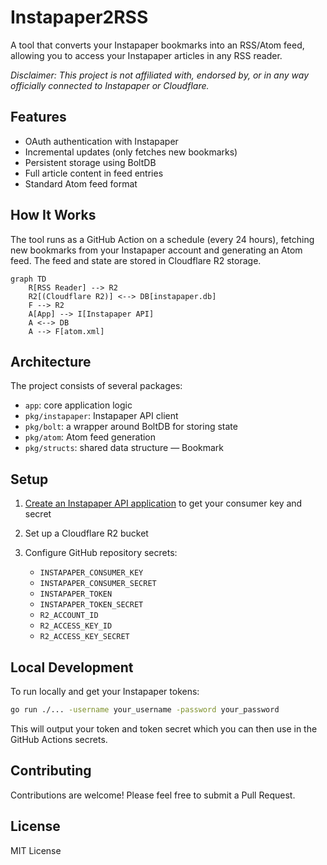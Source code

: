 # Instapaper2RSS

A tool that converts your Instapaper bookmarks into an RSS/Atom feed, allowing you to access your Instapaper articles in any RSS reader.

_Disclaimer: This project is not affiliated with, endorsed by, or in any way officially connected to Instapaper or Cloudflare._

## Features

- OAuth authentication with Instapaper
- Incremental updates (only fetches new bookmarks)
- Persistent storage using BoltDB
- Full article content in feed entries
- Standard Atom feed format

## How It Works

The tool runs as a GitHub Action on a schedule (every 24 hours),
fetching new bookmarks from your Instapaper account and generating an Atom feed.
The feed and state are stored in Cloudflare R2 storage.

```mermaid
graph TD
    R[RSS Reader] --> R2
    R2[(Cloudflare R2)] <--> DB[instapaper.db]
    F --> R2
    A[App] --> I[Instapaper API]
    A <--> DB
    A --> F[atom.xml]
```

## Architecture

The project consists of several packages:

- `app`: core application logic
- `pkg/instapaper`: Instapaper API client
- `pkg/bolt`: a wrapper around BoltDB for storing state
- `pkg/atom`: Atom feed generation
- `pkg/structs`: shared data structure — Bookmark

## Setup

1. [Create an Instapaper API application](https://www.instapaper.com/main/request_oauth_consumer_token) to get your consumer key and secret
2. Set up a Cloudflare R2 bucket
3. Configure GitHub repository secrets:

   - `INSTAPAPER_CONSUMER_KEY`
   - `INSTAPAPER_CONSUMER_SECRET`
   - `INSTAPAPER_TOKEN`
   - `INSTAPAPER_TOKEN_SECRET`
   - `R2_ACCOUNT_ID`
   - `R2_ACCESS_KEY_ID`
   - `R2_ACCESS_KEY_SECRET`

## Local Development

To run locally and get your Instapaper tokens:

```bash
go run ./... -username your_username -password your_password
```

This will output your token and token secret which you can then use in the GitHub Actions secrets.

## Contributing

Contributions are welcome! Please feel free to submit a Pull Request.

## License

MIT License
